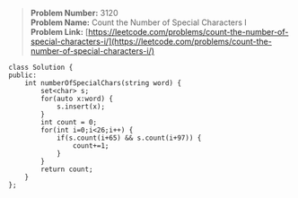 > **Problem Number:** 3120 <br>
> **Problem Name:** Count the Number of Special Characters I <br>
> **Problem Link:** [https://leetcode.com/problems/count-the-number-of-special-characters-i/](https://leetcode.com/problems/count-the-number-of-special-characters-i/) <br>

    class Solution {
    public:
        int numberOfSpecialChars(string word) {
            set<char> s;
            for(auto x:word) {
                s.insert(x);
            }
            int count = 0;
            for(int i=0;i<26;i++) {
                if(s.count(i+65) && s.count(i+97)) {
                    count+=1;
                }
            }
            return count;
        }
    };